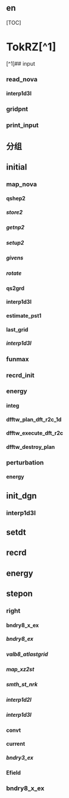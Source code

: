 ## en
[TOC]

# TokRZ[^1]

[^1]## input
### read_nova
#### interp1d3l
### gridpnt
### print_input
## 分组
## initial
### map_nova
#### qshep2
##### store2
##### getnp2
##### setup2
##### givens
##### rotate
#### qs2grd
#### interp1d3l
#### estimate_pst1
#### last_grid
##### interp1d3l
### funmax
### recrd_init
### energy
#### integ
#### dfftw_plan_dft_r2c_1d
#### dfftw_execute_dft_r2c
#### dfftw_destroy_plan
### perturbation
#### energy
## init_dgn
### interp1d3l
## setdt
## recrd
## energy
## stepon
### right
#### bndry8_x_ex
##### bndry8_ex
##### valb8_atlastgrid
##### map_xz2st
##### smth_st_nrk
##### interp1d2l
##### interp1d3l
#### convt
#### current
##### bndry3_ex
#### Efield
### bndry8_x_ex
